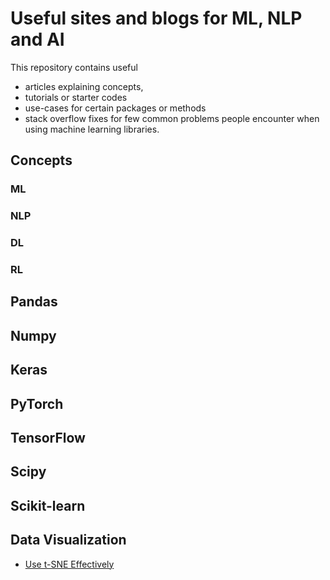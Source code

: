# Useful sites and blogs for ML, NLP and AI

This repository contains useful 

* articles explaining concepts, 
* tutorials or starter codes 
* use-cases for certain packages or methods
* stack overflow fixes for few common problems people encounter when using machine learning libraries. 



## Concepts

### ML


### NLP

### DL

### RL


## Pandas


## Numpy


## Keras

## PyTorch

## TensorFlow


## Scipy


## Scikit-learn


## Data Visualization

* [Use t-SNE Effectively](https://distill.pub/2016/misread-tsne/)
